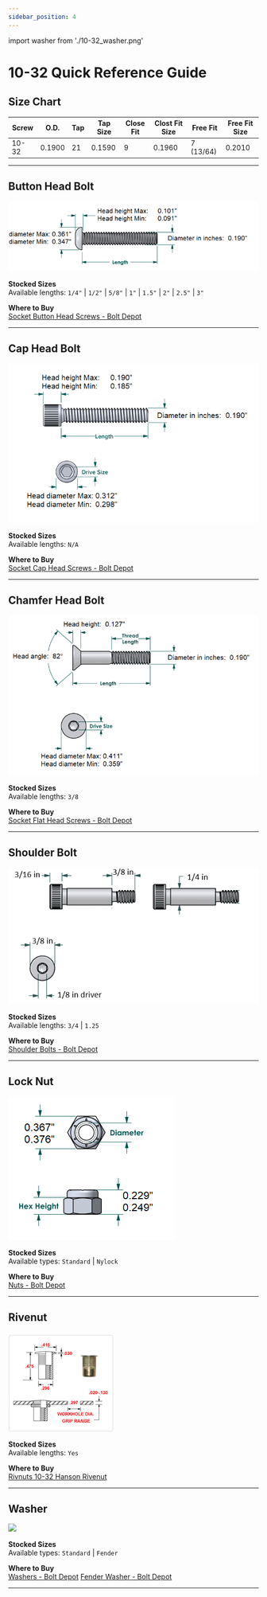 ```yaml
---
sidebar_position: 4
---
```

import washer from './10-32_washer.png'

# 10-32 Quick Reference Guide 

## Size Chart

| Screw | O.D. | Tap | Tap Size | Close Fit | Clost Fit Size | Free Fit | Free Fit Size|
|-------|------|-----|---|-----------|---|----------|---|
| 10-32 | 0.1900 | 21 | 0.1590 | 9 | 0.1960 | 7 (13/64) | 0.2010 |

---

## Button Head Bolt
![10-32 button](10-32_button.png)

**Stocked Sizes**  
Available lengths: `1/4"` | `1/2"` | `5/8"` | `1"` | `1.5"` | `2"` | `2.5"` | `3"`

**Where to Buy**  
[Socket Button Head Screws - Bolt Depot](https://www.boltdepot.com/Socket_button_head_Alloy_steel_black_oxide_finish_10-32.aspx)

---

## Cap Head Bolt
  ![10-32 cap](10-32_cap.png)

**Stocked Sizes**  
Available lengths: `N/A`

**Where to Buy**  
[Socket Cap Head Screws - Bolt Depot](https://www.boltdepot.com/Socket_cap_Alloy_steel_black_oxide_finish_10-32.aspx)

---

## Chamfer Head Bolt
  ![10-32 chamfer](10-32_chamfer.png)

**Stocked Sizes**  
Available lengths:  `3/8`

**Where to Buy**  
[Socket Flat Head Screws - Bolt Depot](https://www.boltdepot.com/Socket_flat_head_Alloy_steel_black_oxide_finish_10-32.aspx)

---

## Shoulder Bolt
![alt text](Shoulder_Bolt.png)

**Stocked Sizes**  
Available lengths: `3/4` | `1.25`

**Where to Buy**  
[Shoulder Bolts - Bolt Depot](https://boltdepot.com/Shoulder_bolts_Alloy_steel_black_oxide_finish_1_4_shoulder_(10-32_thread))

---

## Lock Nut
  ![10-32 nut](10-32_nut.png)

**Stocked Sizes**  
Available types: `Standard` | `Nylock` 

**Where to Buy**  
[Nuts - Bolt Depot](https://www.boltdepot.com/Product-Details.aspx?product=2553)

---

## Rivenut
  ![Rivenut](10-32_rivnut.png)

**Stocked Sizes**    
Available lengths: `Yes`

**Where to Buy**  
[Rivnuts 10-32 Hanson Rivenut](http://www.erivet.com/product_detail.cfm?ID=ERIVET_5130436_35803349&itemtype=&brand_cd=&srchtxt=SKL10%2D32%2D225&view=list&sortBy=itemNbr_asc&itemNbr=R%2DSKL1032225)

---

## Washer
  <img src={washer} width="300"/>

**Stocked Sizes**    
Available types: `Standard` | `Fender`

**Where to Buy**  
[Washers - Bolt Depot](https://boltdepot.com/Product-Details?product=22029)
[Fender Washer - Bolt Depot](https://boltdepot.com/Product-Details?product=2929)

---


